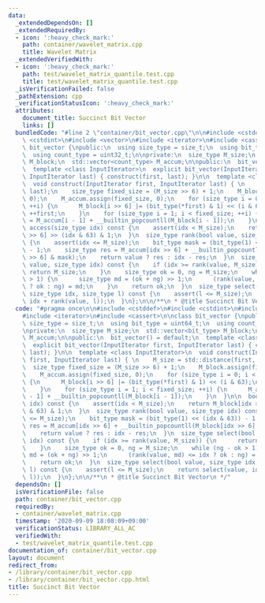 ```yaml
---
data:
  _extendedDependsOn: []
  _extendedRequiredBy:
  - icon: ':heavy_check_mark:'
    path: container/wavelet_matrix.cpp
    title: Wavelet Matrix
  _extendedVerifiedWith:
  - icon: ':heavy_check_mark:'
    path: test/wavelet_matrix_quantile.test.cpp
    title: test/wavelet_matrix_quantile.test.cpp
  _isVerificationFailed: false
  _pathExtension: cpp
  _verificationStatusIcon: ':heavy_check_mark:'
  attributes:
    document_title: Succinct Bit Vector
    links: []
  bundledCode: "#line 2 \"container/bit_vector.cpp\"\n\n#include <cstddef>\n#include\
    \ <cstdint>\n#include <vector>\n#include <iterator>\n#include <cassert>\n\nclass\
    \ bit_vector {\npublic:\n  using size_type = size_t;\n  using bit_type = uint64_t;\n\
    \  using count_type = uint32_t;\n\nprivate:\n  size_type M_size;\n  std::vector<bit_type>\
    \ M_block;\n  std::vector<count_type> M_accum;\n\npublic:\n  bit_vector() = default;\n\
    \  template <class InputIterator>\n  explicit bit_vector(InputIterator first,\
    \ InputIterator last) { construct(first, last); }\n\n  template <class InputIterator>\n\
    \  void construct(InputIterator first, InputIterator last) { \n    M_size = std::distance(first,\
    \ last);\n    size_type fixed_size = (M_size >> 6) + 1;\n    M_block.assign(fixed_size,\
    \ 0);\n    M_accum.assign(fixed_size, 0);\n    for (size_type i = 0; i < M_size;\
    \ ++i) {\n      M_block[i >> 6] |= (bit_type(*first) & 1) << (i & 63);\n     \
    \ ++first;\n    }\n    for (size_type i = 1; i < fixed_size; ++i) {\n      M_accum[i]\
    \ = M_accum[i - 1] + __builtin_popcountll(M_block[i - 1]);\n    }\n  }\n\n  bool\
    \ access(size_type idx) const {\n    assert(idx < M_size);\n    return M_block[idx\
    \ >> 6] >> (idx & 63) & 1;\n  }\n  size_type rank(bool value, size_type idx) const\
    \ {\n    assert(idx <= M_size);\n    bit_type mask = (bit_type(1) << (idx & 63))\
    \ - 1;\n    size_type res = M_accum[idx >> 6] + __builtin_popcountll(M_block[idx\
    \ >> 6] & mask);\n    return value ? res : idx - res;\n  }\n  size_type select(bool\
    \ value, size_type idx) const {\n    if (idx >= rank(value, M_size)) {\n     \
    \ return M_size;\n    }\n    size_type ok = 0, ng = M_size;\n    while (ng - ok\
    \ > 1) {\n      size_type md = (ok + ng) >> 1;\n      (rank(value, md) <= idx\
    \ ? ok : ng) = md;\n    }\n    return ok;\n  }\n  size_type select(bool value,\
    \ size_type idx, size_type l) const {\n    assert(l <= M_size);\n    return select(value,\
    \ idx + rank(value, l));\n  }\n};\n\n/**\n * @title Succinct Bit Vector\n */\n"
  code: "#pragma once\n\n#include <cstddef>\n#include <cstdint>\n#include <vector>\n\
    #include <iterator>\n#include <cassert>\n\nclass bit_vector {\npublic:\n  using\
    \ size_type = size_t;\n  using bit_type = uint64_t;\n  using count_type = uint32_t;\n\
    \nprivate:\n  size_type M_size;\n  std::vector<bit_type> M_block;\n  std::vector<count_type>\
    \ M_accum;\n\npublic:\n  bit_vector() = default;\n  template <class InputIterator>\n\
    \  explicit bit_vector(InputIterator first, InputIterator last) { construct(first,\
    \ last); }\n\n  template <class InputIterator>\n  void construct(InputIterator\
    \ first, InputIterator last) { \n    M_size = std::distance(first, last);\n  \
    \  size_type fixed_size = (M_size >> 6) + 1;\n    M_block.assign(fixed_size, 0);\n\
    \    M_accum.assign(fixed_size, 0);\n    for (size_type i = 0; i < M_size; ++i)\
    \ {\n      M_block[i >> 6] |= (bit_type(*first) & 1) << (i & 63);\n      ++first;\n\
    \    }\n    for (size_type i = 1; i < fixed_size; ++i) {\n      M_accum[i] = M_accum[i\
    \ - 1] + __builtin_popcountll(M_block[i - 1]);\n    }\n  }\n\n  bool access(size_type\
    \ idx) const {\n    assert(idx < M_size);\n    return M_block[idx >> 6] >> (idx\
    \ & 63) & 1;\n  }\n  size_type rank(bool value, size_type idx) const {\n    assert(idx\
    \ <= M_size);\n    bit_type mask = (bit_type(1) << (idx & 63)) - 1;\n    size_type\
    \ res = M_accum[idx >> 6] + __builtin_popcountll(M_block[idx >> 6] & mask);\n\
    \    return value ? res : idx - res;\n  }\n  size_type select(bool value, size_type\
    \ idx) const {\n    if (idx >= rank(value, M_size)) {\n      return M_size;\n\
    \    }\n    size_type ok = 0, ng = M_size;\n    while (ng - ok > 1) {\n      size_type\
    \ md = (ok + ng) >> 1;\n      (rank(value, md) <= idx ? ok : ng) = md;\n    }\n\
    \    return ok;\n  }\n  size_type select(bool value, size_type idx, size_type\
    \ l) const {\n    assert(l <= M_size);\n    return select(value, idx + rank(value,\
    \ l));\n  }\n};\n\n/**\n * @title Succinct Bit Vector\n */"
  dependsOn: []
  isVerificationFile: false
  path: container/bit_vector.cpp
  requiredBy:
  - container/wavelet_matrix.cpp
  timestamp: '2020-09-09 18:08:09+09:00'
  verificationStatus: LIBRARY_ALL_AC
  verifiedWith:
  - test/wavelet_matrix_quantile.test.cpp
documentation_of: container/bit_vector.cpp
layout: document
redirect_from:
- /library/container/bit_vector.cpp
- /library/container/bit_vector.cpp.html
title: Succinct Bit Vector
---
```

